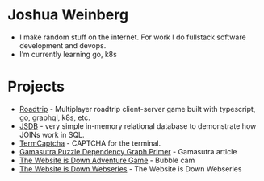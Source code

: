 # Joshua Weinberg

- I make random stuff on the internet. For work I do fullstack software development and devops.
- I’m currently learning go, k8s

# Projects

- [Roadtrip](https://github.com/weinberg/roadtrip-v2) - Multiplayer roadtrip client-server game built with typescript, go, graphql, k8s, etc.
- [JSDB](https://github.com/weinberg/jsdb) - very simple in-memory relational database to demonstrate how JOINs work in SQL.
- [TermCaptcha](https://github.com/weinberg/termcaptcha) - CAPTCHA for the terminal.
- [Gamasutra Puzzle Dependency Graph Primer](https://www.gamedeveloper.com/design/puzzle-dependency-graph-primer) - Gamasutra article
- [The Website is Down Adventure Game](https://forums.tigsource.com/index.php?topic=69545.0) - Bubble cam
- [The Website is Down Webseries](http://thewebsiteisdown.com) - The Website is Down Webseries


